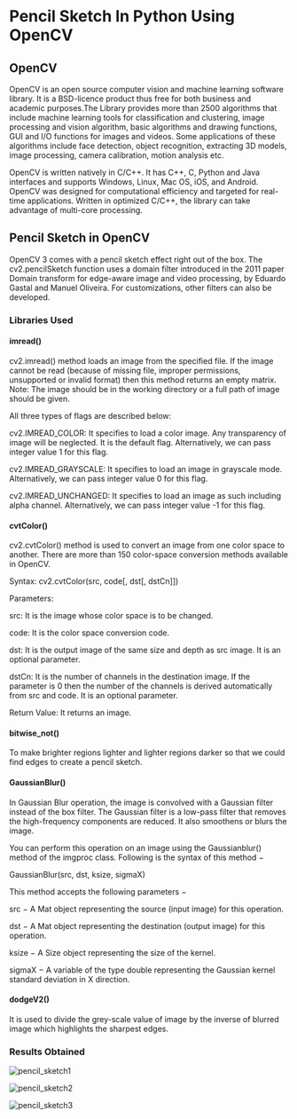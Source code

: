 # Pencil Sketch In Python Using OpenCV

## OpenCV

OpenCV is an open source computer vision and machine learning software library. It is a BSD-licence product thus free for both business and academic purposes.The Library provides more than 2500 algorithms that include machine learning tools for classification and clustering, image processing and vision algorithm, basic algorithms and drawing functions, GUI and I/O functions for images and videos. Some applications of these algorithms include face detection, object recognition, extracting 3D models, image processing, camera calibration, motion analysis etc.

OpenCV is written natively in C/C++. It has C++, C, Python and Java interfaces and supports Windows, Linux, Mac OS, iOS, and Android. OpenCV was designed for computational efficiency and targeted for real-time applications. Written in optimized C/C++, the library can take advantage of multi-core processing.

## Pencil Sketch in OpenCV

OpenCV 3 comes with a pencil sketch effect right out of the box. The cv2.pencilSketch function uses a domain filter introduced in the 2011 paper Domain transform for edge-aware image and video processing, by Eduardo Gastal and Manuel Oliveira. For customizations, other filters can also be developed.

###  Libraries Used

#### imread()

cv2.imread() method loads an image from the specified file. If the image cannot be read (because of missing file, improper permissions, unsupported or invalid format) then this method returns an empty matrix.
Note: The image should be in the working directory or a full path of image should be given.

All three types of flags are described below:

cv2.IMREAD_COLOR: It specifies to load a color image. Any transparency of image will be neglected. It is the default flag. Alternatively, we can pass integer value 1 for this flag.

cv2.IMREAD_GRAYSCALE: It specifies to load an image in grayscale mode. Alternatively, we can pass integer value 0 for this flag.

cv2.IMREAD_UNCHANGED: It specifies to load an image as such including alpha channel. Alternatively, we can pass integer value -1 for this flag.

#### cvtColor()

cv2.cvtColor() method is used to convert an image from one color space to another. There are more than 150 color-space conversion methods available in OpenCV.

Syntax: cv2.cvtColor(src, code[, dst[, dstCn]])

Parameters:

src: It is the image whose color space is to be changed.

code: It is the color space conversion code.

dst: It is the output image of the same size and depth as src image. It is an optional parameter.

dstCn: It is the number of channels in the destination image. If the parameter is 0 then the number of the channels is derived automatically from src and code. It is an optional parameter.

Return Value: It returns an image.

#### bitwise_not()

To make brighter regions lighter and lighter regions darker so that we could find edges to create a pencil sketch.

#### GaussianBlur()

In Gaussian Blur operation, the image is convolved with a Gaussian filter instead of the box filter. The Gaussian filter is a low-pass filter that removes the high-frequency components are reduced. It also smoothens or blurs the image.

You can perform this operation on an image using the Gaussianblur() method of the imgproc class. Following is the syntax of this method −

GaussianBlur(src, dst, ksize, sigmaX)

This method accepts the following parameters −

src − A Mat object representing the source (input image) for this operation.

dst − A Mat object representing the destination (output image) for this operation.

ksize − A Size object representing the size of the kernel.

sigmaX − A variable of the type double representing the Gaussian kernel standard deviation in X direction.

#### dodgeV2()

It is used to divide the grey-scale value of image by the inverse of blurred image which highlights the sharpest edges.

### Results Obtained

![pencil_sketch1](https://user-images.githubusercontent.com/58857630/111414428-021de800-8706-11eb-8298-54a0d9ef236b.png)

![pencil_sketch2](https://user-images.githubusercontent.com/58857630/111414499-1c57c600-8706-11eb-8ac1-e38e26258aea.png)

![pencil_sketch3](https://user-images.githubusercontent.com/58857630/111414546-2ed1ff80-8706-11eb-8653-b98db0231d5c.png)


```python

```
